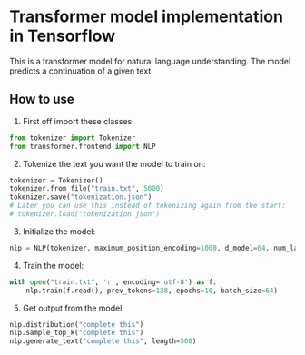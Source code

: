 # Transformer model implementation in Tensorflow
This is a transformer model for natural language understanding. The model predicts a continuation of a given text.

## How to use
1. First off import these classes:
```python
from tokenizer import Tokenizer
from transformer.frontend import NLP
```
2. Tokenize the text you want the model to train on:
  ```python
  tokenizer = Tokenizer()
  tokenizer.from_file("train.txt", 5000)
  tokenizer.save("tokenization.json")
  # Later you can use this instead of tokenizing again from the start:
  # tokenizer.load("tokenization.json")
  ```
3. Initialize the model:
  ```python
  nlp = NLP(tokenizer, maximum_position_encoding=1000, d_model=64, num_layers=5, dff=1024, num_heads=8)
  ```
4. Train the model:
  ```python
  with open("train.txt", 'r', encoding='utf-8') as f:
      nlp.train(f.read(), prev_tokens=128, epochs=10, batch_size=64)
  ```
5. Get output from the model:
  ```python
  nlp.distribution("complete this")
  nlp.sample_top_k("complete this")
  nlp.generate_text("complete this", length=500)
  ```
